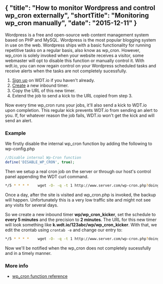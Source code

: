 {
  "title": "How to monitor Wordpress and control wp_cron externally",
  "shortTitle": "Monitoring wp_cron manually",
  "date": "2015-12-11"
}
---
Wordpress is a free and open-source web content management system based on PHP and MySQL.  Wordpress is the most popular blogging system in use on the web.
Wordpress ships with a basic functionality for running repetitive tasks on a regular basis, also know as wp_cron.
However, wp_cron is solely invoked when your website receives a visitor, some webmaster will opt to disable this function or manually control it.
With wdt.io, you can now regain control on your Wordpress scheduled tasks and receive alerts when the tasks are not completely sucessfully.

1. [Sign up](https://wdt.io/signup) on WDT.io if you haven't already.
2. [Create](inbound_timer.html) a new inbound timer.
3. Copy the URL of this new timer.
4. Extend the job to send a kick to the URL copied from step 3.

Now every time wp_cron runs your jobs, it'll also send a kick to WDT.io upon completion. This regular kick prevents WDT.io from sending an alert to you. If, for whatever reason the job fails, WDT.io won't get the kick and will send an alert.


### Example

We firstly disable the internal wp_cron function by adding the following to wp-config.php

```php
//Disable internal Wp-Cron function
define('DISABLE_WP_CRON', true);
```

Then we setup a real cron job on the server or through our host's control panel appending the WDT curl command.

```bash
*/5 * * * *    wget -O- -q -t 1 http://www.server.com/wp-cron.php?doing_wp_cron=1 > /dev/null 2>&1 
```

Once a day, after the site is visited and wp_cron.php is invoked, the backup will happen.  Unfortunately this is a very low traffic site and might not see any visits for several days.

So we create a new inbound timer **wp/wp_cron_kicker**, set the schedule to **every 5 minutes** and the precision to **2 minutes**.  The URL for this new timer will look something like **k.wdt.io/123abc/wp/wp_cron_kicker**.  With that, we edit the crontab using `crontab -e` and change our entry to: 

```bash
*/5 * * * *    wget -O- -q -t 1 http://www.server.com/wp-cron.php?doing_wp_cron=1 > /dev/null 2>&1 && curl -s -m 30 http://k.wdt.io/123abc/
```

Now we'll be notified when the wp_cron does not completely sucessfully and in a timely manner.

### More info

- [wp_cron function reference](https://codex.wordpress.org/Function_Reference/wp_cron)
